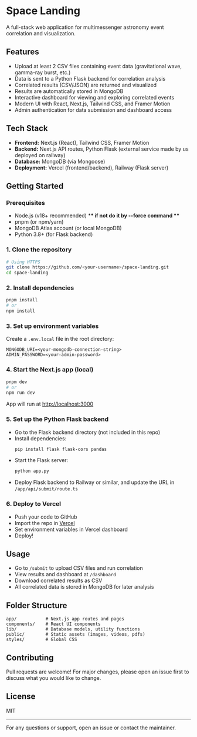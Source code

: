 # Space Landing

A full-stack web application for multimessenger astronomy event correlation and visualization.

## Features

- Upload at least 2 CSV files containing event data (gravitational wave, gamma-ray burst, etc.)
- Data is sent to a Python Flask backend for correlation analysis
- Correlated results (CSV/JSON) are returned and visualized
- Results are automatically stored in MongoDB
- Interactive dashboard for viewing and exploring correlated events
- Modern UI with React, Next.js, Tailwind CSS, and Framer Motion
- Admin authentication for data submission and dashboard access

## Tech Stack

- **Frontend:** Next.js (React), Tailwind CSS, Framer Motion
- **Backend:** Next.js API routes, Python Flask (external service made by us deployed on railway)
- **Database:** MongoDB (via Mongoose)
- **Deployment:** Vercel (frontend/backend), Railway (Flask server)

## Getting Started

### Prerequisites

- Node.js (v18+ recommended) \***\* if not do it by --force command \*\***
- pnpm (or npm/yarn)
- MongoDB Atlas account (or local MongoDB)
- Python 3.8+ (for Flask backend)

### 1. Clone the repository

```bash
# Using HTTPS
git clone https://github.com/<your-username>/space-landing.git
cd space-landing
```

### 2. Install dependencies

```bash
pnpm install
# or
npm install
```

### 3. Set up environment variables

Create a `.env.local` file in the root directory:

```
MONGODB_URI=<your-mongodb-connection-string>
ADMIN_PASSWORD=<your-admin-password>
```

### 4. Start the Next.js app (local)

```bash
pnpm dev
# or
npm run dev
```

App will run at [http://localhost:3000](http://localhost:3000)

### 5. Set up the Python Flask backend

- Go to the Flask backend directory (not included in this repo)
- Install dependencies:
  ```bash
  pip install flask flask-cors pandas
  ```
- Start the Flask server:
  ```bash
  python app.py
  ```
- Deploy Flask backend to Railway or similar, and update the URL in `/app/api/submit/route.ts`

### 6. Deploy to Vercel

- Push your code to GitHub
- Import the repo in [Vercel](https://vercel.com/import)
- Set environment variables in Vercel dashboard
- Deploy!

## Usage

- Go to `/submit` to upload CSV files and run correlation
- View results and dashboard at `/dashboard`
- Download correlated results as CSV
- All correlated data is stored in MongoDB for later analysis

## Folder Structure

```
app/           # Next.js app routes and pages
components/    # React UI components
lib/           # Database models, utility functions
public/        # Static assets (images, videos, pdfs)
styles/        # Global CSS
```

## Contributing

Pull requests are welcome! For major changes, please open an issue first to discuss what you would like to change.

## License

MIT

---

For any questions or support, open an issue or contact the maintainer.
